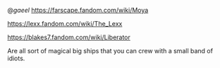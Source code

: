 @_gaeel_ https://farscape.fandom.com/wiki/Moya

https://lexx.fandom.com/wiki/The_Lexx

https://blakes7.fandom.com/wiki/Liberator

Are all sort of magical big ships that you can crew with a small band of idiots.